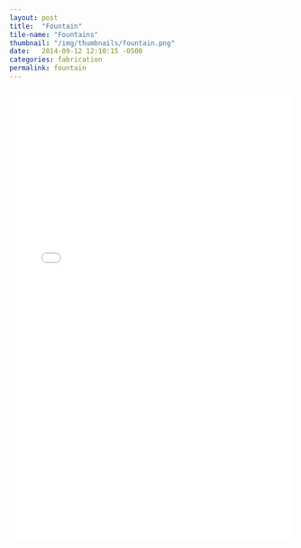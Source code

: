 ```yaml
---
layout: post
title:  "Fountain"
tile-name: "Fountains"
thumbnail: "/img/thumbnails/fountain.png"
date:   2014-09-12 12:10:15 -0500
categories: fabrication
permalink: fountain
---
```


<iframe name="target" src="img/fountainsGallery/index.html" width="100%" height="800" frameborder="0" scrolling="auto"></iframe>